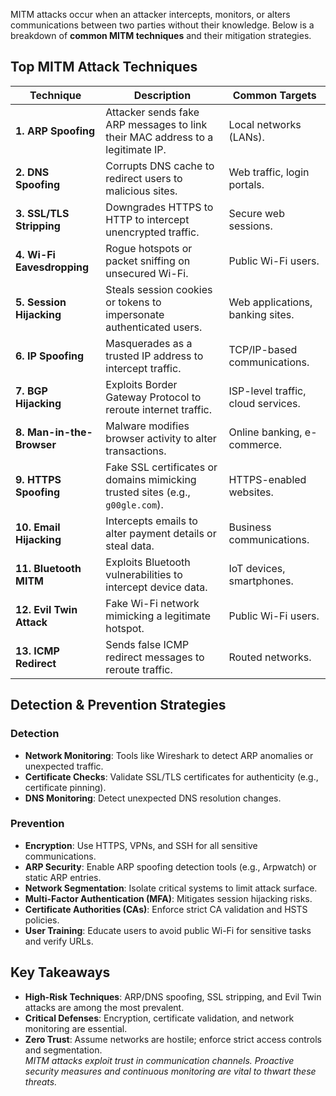 MITM attacks occur when an attacker intercepts, monitors, or alters communications between two parties without their knowledge. Below is a breakdown of **common MITM techniques** and their mitigation strategies.
## Top MITM Attack Techniques

| **Technique**              | **Description**                                                                | **Common Targets**                 |
| -------------------------- | ------------------------------------------------------------------------------ | ---------------------------------- |
| **1. ARP Spoofing**        | Attacker sends fake ARP messages to link their MAC address to a legitimate IP. | Local networks (LANs).             |
| **2. DNS Spoofing**        | Corrupts DNS cache to redirect users to malicious sites.                       | Web traffic, login portals.        |
| **3. SSL/TLS Stripping**   | Downgrades HTTPS to HTTP to intercept unencrypted traffic.                     | Secure web sessions.               |
| **4. Wi-Fi Eavesdropping** | Rogue hotspots or packet sniffing on unsecured Wi-Fi.                          | Public Wi-Fi users.                |
| **5. Session Hijacking**   | Steals session cookies or tokens to impersonate authenticated users.           | Web applications, banking sites.   |
| **6. IP Spoofing**         | Masquerades as a trusted IP address to intercept traffic.                      | TCP/IP-based communications.       |
| **7. BGP Hijacking**       | Exploits Border Gateway Protocol to reroute internet traffic.                  | ISP-level traffic, cloud services. |
| **8. Man-in-the-Browser**  | Malware modifies browser activity to alter transactions.                       | Online banking, e-commerce.        |
| **9. HTTPS Spoofing**      | Fake SSL certificates or domains mimicking trusted sites (e.g., `g00gle.com`). | HTTPS-enabled websites.            |
| **10. Email Hijacking**    | Intercepts emails to alter payment details or steal data.                      | Business communications.           |
| **11. Bluetooth MITM**     | Exploits Bluetooth vulnerabilities to intercept device data.                   | IoT devices, smartphones.          |
| **12. Evil Twin Attack**   | Fake Wi-Fi network mimicking a legitimate hotspot.                             | Public Wi-Fi users.                |
| **13. ICMP Redirect**      | Sends false ICMP redirect messages to reroute traffic.                         | Routed networks.                   |
## Detection & Prevention Strategies
### **Detection**  
- **Network Monitoring**: Tools like Wireshark to detect ARP anomalies or unexpected traffic.  
- **Certificate Checks**: Validate SSL/TLS certificates for authenticity (e.g., certificate pinning).  
- **DNS Monitoring**: Detect unexpected DNS resolution changes.  
### **Prevention**  
- **Encryption**: Use HTTPS, VPNs, and SSH for all sensitive communications.  
- **ARP Security**: Enable ARP spoofing detection tools (e.g., Arpwatch) or static ARP entries.  
- **Network Segmentation**: Isolate critical systems to limit attack surface.  
- **Multi-Factor Authentication (MFA)**: Mitigates session hijacking risks.  
- **Certificate Authorities (CAs)**: Enforce strict CA validation and HSTS policies.  
- **User Training**: Educate users to avoid public Wi-Fi for sensitive tasks and verify URLs.  
## Key Takeaways  
- **High-Risk Techniques**: ARP/DNS spoofing, SSL stripping, and Evil Twin attacks are among the most prevalent.  
- **Critical Defenses**: Encryption, certificate validation, and network monitoring are essential.  
- **Zero Trust**: Assume networks are hostile; enforce strict access controls and segmentation.  
*MITM attacks exploit trust in communication channels. Proactive security measures and continuous monitoring are vital to thwart these threats.*  
